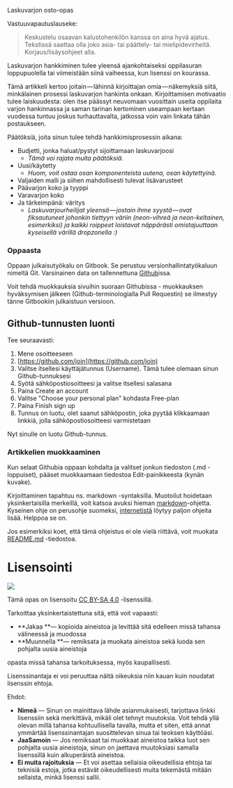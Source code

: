 Laskuvarjon osto-opas

Vastuuvapautuslauseke:

> Keskustelu osaavan kalustohenkilön kanssa on aina hyvä ajatus. Tekstissä saattaa olla joko asia- tai päättely- tai mielipidevirheitä. Korjaus/lisäysohjeet alla.

Laskuvarjon hankkiminen tulee yleensä ajankohtaiseksi oppilasuran loppupuolella tai viimeistään siinä vaiheessa, kun lisenssi on kourassa.

Tämä artikkeli kertoo joitain — lähinnä kirjoittajan omia — näkemyksiä siitä, minkälainen prosessi laskuvarjon hankinta onkaan. Kirjoittamisen motivaatio tulee laiskuudesta: olen itse päässyt neuvomaan vuosittain useita oppilaita varjon hankinnassa ja saman tarinan kertominen useampaan kertaan vuodessa tuntuu joskus turhauttavalta, jatkossa voin vain linkata tähän postaukseen.

Päätöksiä, joita sinun tulee tehdä hankkimisprosessin aikana:

* Budjetti, jonka haluat/pystyt sijoittamaan laskuvarjoosi
  * _Tämä voi rajata muita päätöksiä._
* Uusi/käytetty
  * _Huom, voit ostaa osan komponenteista uutena, osan käytettyinä._
* Valjaiden malli ja siihen mahdollisesti tulevat lisävarusteet
* Päävarjon koko ja tyyppi
* Varavarjon koko
* Ja tärkeimpänä: väritys
  * _Laskuvarjourheilijat yleensä — jostain ihme syystä — ovat fiksautuneet johonkin tiettyyn väriin \(neon-vihreä ja neon-keltainen, esimerkiksi\) ja kaikki roippeet loistavat näppärästi omistajuuttaan kyseisellä värillä dropzonella :\)_

### Oppaasta

Oppaan julkaisutyökalu on Gitbook. Se perustuu versionhallintatyökaluun nimeltä Git. Varsinainen data on tallennettuna [Github](/github.com/savikko/laskuvarjon-osto-opas)issa.

Voit tehdä muokkauksia sivuihin suoraan Githubissa - muokkauksen hyväksymisen jälkeen \(Github-terminologialla Pull Requestin\) se ilmestyy tänne Gitbookiin julkaistuun versioon.

## Github-tunnusten luonti

Tee seuraavasti:

1. Mene osoitteeseen
2. [https://github.com/join](https://github.com/join)
3. Valitse itsellesi käyttäjätunnus \(Username\). Tämä tulee olemaan sinun Github-tunnuksesi
4. Syötä sähköpostiosoitteesi ja valitse itsellesi salasana
5. Paina Create an account
6. Valitse "Choose your personal plan" kohdasta Free-plan
7. Paina Finish sign up
8. Tunnus on luotu, olet saanut sähköpostin, joka pyytää klikkaamaan linkkiä, jolla sähköpostiosoitteesi varmistetaan

Nyt sinulle on luotu Github-tunnus.

### Artikkelien muokkaaminen

Kun selaat Githubia oppaan kohdalta ja valitset jonkun tiedoston \(.md -loppuiset\), pääset muokkaamaan tiedostoa Edit-painikkeesta \(kynän kuvake\).

Kirjoittaminen tapahtuu ns. markdown -syntaksilla. Muotoilut hoidetaan yksinkertaisilla merkeillä, voit katsoa avuksi hieman [markdown](https://github.com/akx/markdown-cheatsheet-fi/blob/master/Markdown-Ohje.md)-ohjetta. Kyseinen ohje on perusohje suomeksi, [internetistä](https://www.google.fi/?gws_rd=ssl#safe=off&q=markdown+syntax) löytyy paljon ohjeita lisää. Helppoa se on.

Jos esimerkiksi koet, että tämä ohjeistus ei ole vielä riittävä, voit muokata [README.md](https://github.com/savikko/laskuvarjon-osto-opas/blob/master/README.md) -tiedostoa.

# Lisensointi

![](https://i.creativecommons.org/l/by-sa/4.0/88x31.png)

Tämä opas on lisensoitu [CC BY-SA 4.0](https://creativecommons.org/licenses/by-sa/4.0/deed.fi) -lisenssillä.

Tarkoittaa yksinkertaistettuna sitä, että voit vapaasti:

* **Jakaa **— kopioida aineistoa ja levittää sitä edelleen missä tahansa välineessä ja muodossa
* **Muunnella **— remiksata ja muokata aineistoa sekä luoda sen pohjalta uusia aineistoja

opasta missä tahansa tarkoituksessa, myös kaupallisesti.

Lisenssinantaja ei voi peruuttaa näitä oikeuksia niin kauan kuin noudatat lisenssin ehtoja.

Ehdot:

* **Nimeä** — Sinun on mainittava lähde asianmukaisesti, tarjottava linkki lisenssiin sekä merkittävä, mikäli olet tehnyt muutoksia. Voit tehdä yllä olevan millä tahansa kohtuullisella tavalla, mutta et siten, että annat ymmärtää lisenssinantajan suosittelevan sinua tai teoksen käyttöäsi.
* **JaaSamoin** — Jos remiksaat tai muokkaat aineistoa taikka luot sen pohjalta uusia aineistoja, sinun on jaettava muutoksiasi samalla lisenssillä kuin alkuperäistä aineistoa.
* **Ei muita rajoituksia** — Et voi asettaa sellaisia oikeudellisia ehtoja tai teknisiä estoja, jotka estävät oikeudellisesti muita tekemästä mitään sellaista, minkä lisenssi sallii.



